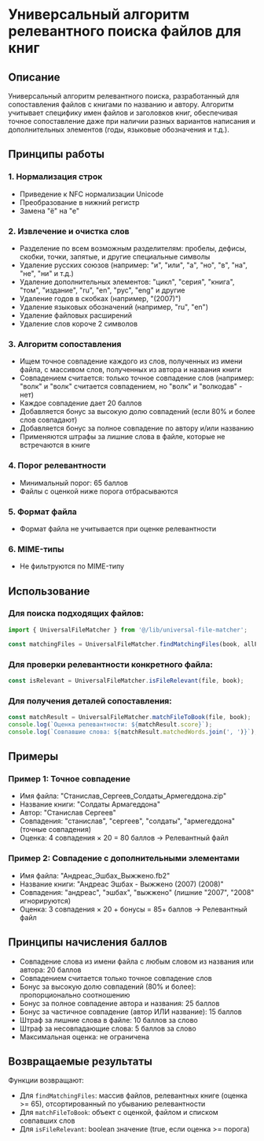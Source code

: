 # Универсальный алгоритм релевантного поиска файлов для книг

## Описание

Универсальный алгоритм релевантного поиска, разработанный для сопоставления файлов с книгами по названию и автору. Алгоритм учитывает специфику имен файлов и заголовков книг, обеспечивая точное сопоставление даже при наличии разных вариантов написания и дополнительных элементов (годы, языковые обозначения и т.д.).

## Принципы работы

### 1. Нормализация строк
- Приведение к NFC нормализации Unicode
- Преобразование в нижний регистр
- Замена "ё" на "е"

### 2. Извлечение и очистка слов
- Разделение по всем возможным разделителям: пробелы, дефисы, скобки, точки, запятые, и другие специальные символы
- Удаление русских союзов (например: "и", "или", "а", "но", "в", "на", "не", "ни" и т.д.)
- Удаление дополнительных элементов: "цикл", "серия", "книга", "том", "издание", "ru", "en", "рус", "eng" и другие
- Удаление годов в скобках (например, "(2007)")
- Удаление языковых обозначений (например, "ru", "en")
- Удаление файловых расширений
- Удаление слов короче 2 символов

### 3. Алгоритм сопоставления
- Ищем точное совпадение каждого из слов, полученных из имени файла, с массивом слов, полученных из автора и названия книги
- Совпадением считается: только точное совпадение слов (например: "волк" и "волк" считается совпадением, но "волк" и "волкодав" - нет)
- Каждое совпадение дает 20 баллов
- Добавляется бонус за высокую долю совпадений (если 80% и более слов совпадают)
- Добавляется бонус за полное совпадение по автору и/или названию
- Применяются штрафы за лишние слова в файле, которые не встречаются в книге

### 4. Порог релевантности
- Минимальный порог: 65 баллов
- Файлы с оценкой ниже порога отбрасываются

### 5. Формат файла
- Формат файла не учитывается при оценке релевантности

### 6. MIME-типы
- Не фильтруются по MIME-типу

## Использование

### Для поиска подходящих файлов:
```typescript
import { UniversalFileMatcher } from '@/lib/universal-file-matcher';

const matchingFiles = UniversalFileMatcher.findMatchingFiles(book, allFiles);
```

### Для проверки релевантности конкретного файла:
```typescript
const isRelevant = UniversalFileMatcher.isFileRelevant(file, book);
```

### Для получения деталей сопоставления:
```typescript
const matchResult = UniversalFileMatcher.matchFileToBook(file, book);
console.log(`Оценка релевантности: ${matchResult.score}`);
console.log(`Совпавшие слова: ${matchResult.matchedWords.join(', ')}`);
```

## Примеры

### Пример 1: Точное совпадение
- Имя файла: "Станислав_Сергеев_Солдаты_Армегеддона.zip"
- Название книги: "Солдаты Армагеддона" 
- Автор: "Станислав Сергеев"
- Совпадения: "станислав", "сергеев", "солдаты", "армегеддона" (точные совпадения)
- Оценка: 4 совпадения × 20 = 80 баллов → Релевантный файл

### Пример 2: Совпадение с дополнительными элементами
- Имя файла: "Андреас_Эшбах_Выжжено.fb2"
- Название книги: "Андреас Эшбах - Выжжено (2007) (2008)"
- Совпадения: "андреас", "эшбах", "выжжено" (лишние "2007", "2008" игнорируются)
- Оценка: 3 совпадения × 20 + бонусы = 85+ баллов → Релевантный файл

## Принципы начисления баллов

- Совпадение слова из имени файла с любым словом из названия или автора: 20 баллов
- Совпадением считается только точное совпадение слов
- Бонус за высокую долю совпадений (80% и более): пропорционально соотношению
- Бонус за полное совпадение автора и названия: 25 баллов
- Бонус за частичное совпадение (автор ИЛИ название): 15 баллов
- Штраф за лишние слова в файле: 10 баллов за слово
- Штраф за несовпадающие слова: 5 баллов за слово
- Максимальная оценка: не ограничена

## Возвращаемые результаты

Функции возвращают:
- Для `findMatchingFiles`: массив файлов, релевантных книге (оценка >= 65), отсортированный по убыванию релевантности
- Для `matchFileToBook`: объект с оценкой, файлом и списком совпавших слов
- Для `isFileRelevant`: boolean значение (true, если оценка >= порога)